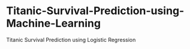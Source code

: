 # Titanic-Survival-Prediction-using-Machine-Learning
Titanic Survival Prediction using Logistic Regression 
